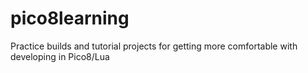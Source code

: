 # pico8learning
Practice builds and tutorial projects for getting more comfortable with developing in Pico8/Lua
